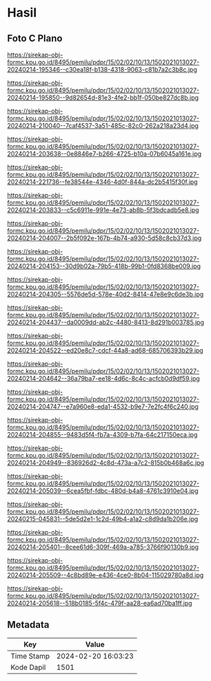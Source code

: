 # Hasil

## Foto C Plano

https://sirekap-obj-formc.kpu.go.id/8495/pemilu/pdpr/15/02/02/10/13/1502021013027-20240214-195346--c30ea18f-b138-4318-9063-c81b7a2c3b8c.jpg

https://sirekap-obj-formc.kpu.go.id/8495/pemilu/pdpr/15/02/02/10/13/1502021013027-20240214-195850--9d82654d-81e3-4fe2-bb1f-050be827dc8b.jpg

https://sirekap-obj-formc.kpu.go.id/8495/pemilu/pdpr/15/02/02/10/13/1502021013027-20240214-210040--7caf4537-3a51-485c-82c0-262a218a23d4.jpg

https://sirekap-obj-formc.kpu.go.id/8495/pemilu/pdpr/15/02/02/10/13/1502021013027-20240214-203638--0e8846e7-b266-4725-b10a-07b6045a161e.jpg

https://sirekap-obj-formc.kpu.go.id/8495/pemilu/pdpr/15/02/02/10/13/1502021013027-20240214-221736--fe38544e-4346-4d0f-844a-dc2b5415f30f.jpg

https://sirekap-obj-formc.kpu.go.id/8495/pemilu/pdpr/15/02/02/10/13/1502021013027-20240214-203833--c5c6911e-991e-4e73-ab8b-5f3bdcadb5e8.jpg

https://sirekap-obj-formc.kpu.go.id/8495/pemilu/pdpr/15/02/02/10/13/1502021013027-20240214-204007--2b5f092e-167b-4b74-a930-5d58c8cb37d3.jpg

https://sirekap-obj-formc.kpu.go.id/8495/pemilu/pdpr/15/02/02/10/13/1502021013027-20240214-204153--30d9b02a-79b5-418b-99b1-0fd8368be009.jpg

https://sirekap-obj-formc.kpu.go.id/8495/pemilu/pdpr/15/02/02/10/13/1502021013027-20240214-204305--5576de5d-578e-40d2-8414-47e8e9c6de3b.jpg

https://sirekap-obj-formc.kpu.go.id/8495/pemilu/pdpr/15/02/02/10/13/1502021013027-20240214-204437--da0009dd-ab2c-4480-8413-8d291b003785.jpg

https://sirekap-obj-formc.kpu.go.id/8495/pemilu/pdpr/15/02/02/10/13/1502021013027-20240214-204522--ed20e8c7-cdcf-44a8-ad68-685706393b29.jpg

https://sirekap-obj-formc.kpu.go.id/8495/pemilu/pdpr/15/02/02/10/13/1502021013027-20240214-204642--36a79ba7-ee18-4d6c-8c4c-acfcb0d9df59.jpg

https://sirekap-obj-formc.kpu.go.id/8495/pemilu/pdpr/15/02/02/10/13/1502021013027-20240214-204747--e7a960e8-eda1-4532-b9e7-7e2fc4f6c240.jpg

https://sirekap-obj-formc.kpu.go.id/8495/pemilu/pdpr/15/02/02/10/13/1502021013027-20240214-204855--9483d5f4-fb7a-4309-b7fa-64c217150eca.jpg

https://sirekap-obj-formc.kpu.go.id/8495/pemilu/pdpr/15/02/02/10/13/1502021013027-20240214-204949--836926d2-4c8d-473a-a7c2-815b0b468a6c.jpg

https://sirekap-obj-formc.kpu.go.id/8495/pemilu/pdpr/15/02/02/10/13/1502021013027-20240214-205039--6cea5fbf-fdbc-480d-b4a8-4761c3910e04.jpg

https://sirekap-obj-formc.kpu.go.id/8495/pemilu/pdpr/15/02/02/10/13/1502021013027-20240215-045831--5de5d2e1-1c2d-49b4-a1a2-c8d9da1b206e.jpg

https://sirekap-obj-formc.kpu.go.id/8495/pemilu/pdpr/15/02/02/10/13/1502021013027-20240214-205401--8cee61d6-309f-469a-a785-3766f90130b9.jpg

https://sirekap-obj-formc.kpu.go.id/8495/pemilu/pdpr/15/02/02/10/13/1502021013027-20240214-205509--4c8bd89e-e436-4ce0-8b04-115029780a8d.jpg

https://sirekap-obj-formc.kpu.go.id/8495/pemilu/pdpr/15/02/02/10/13/1502021013027-20240214-205618--518b0185-5f4c-479f-aa28-ea6ad70ba1ff.jpg


## Metadata

| Key        | Value               |
| ---------- | ------------------- |
| Time Stamp | 2024-02-20 16:03:23 |
| Kode Dapil | 1501                |



